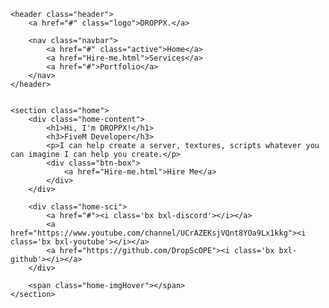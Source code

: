 <!DOCTYPE html>
<html lang="en">

<head>
    <meta charset="UTF-8">
    <meta http-equiv="X-UA-Compatible" content="IE=edge">
    <meta name="viewport" content="width=device-width, initial-scale=1.0">
    <title>DROPPX Portfolio</title>
    <link rel="stylesheet" href="style.css">
    <link href='https://unpkg.com/boxicons@2.1.4/css/boxicons.min.css' rel='stylesheet'>
</head>

<body>

    <header class="header">
        <a href="#" class="logo">DROPPX.</a>
    
        <nav class="navbar">
            <a href="#" class="active">Home</a>
            <a href="Hire-me.html">Services</a>
            <a href="#">Portfolio</a>
        </nav>
    </header>
    

    <section class="home">
        <div class="home-content">
            <h1>Hi, I'm DROPPX!</h1>
            <h3>FiveM Developer</h3>
            <p>I can help create a server, textures, scripts whatever you can imagine I can help you create.</p>
            <div class="btn-box">
                <a href="Hire-me.html">Hire Me</a>
            </div>
        </div>

        <div class="home-sci">
            <a href="#"><i class='bx bxl-discord'></i></a>
            <a href="https://www.youtube.com/channel/UCrAZEKsjVQnt8YOa9Lx1kkg"><i class='bx bxl-youtube'></i></a>
            <a href="https://github.com/DropScOPE"><i class='bx bxl-github'></i></a>
        </div>

        <span class="home-imgHover"></span>
    </section>

</body>

</html>
